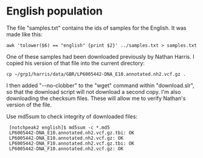# English population

The file "samples.txt" contains the ids of samples for the English.
It was made like this:

    awk 'tolower($6) == "english" {print $2}' ../samples.txt > samples.txt

One of these samples had been downloaded previously by Nathan Harris. I copied his version of that file into the current directory:

    cp ~/grp1/harris/data/GBR/LP6005442-DNA_E10.annotated.nh2.vcf.gz .

I then added "--no-clobber" to the "wget" command within
"download.slr", so that the download script will not download a second
copy. I'm also downloading the checksum files. These will allow me to
verify Nathan's version of the file.

Use md5sum to check integrity of downloaded files:

     [notchpeak2 english]$ md5sum -c *.md5
     LP6005442-DNA_E10.annotated.nh2.vcf.gz.tbi: OK
     LP6005442-DNA_E10.annotated.nh2.vcf.gz: OK
     LP6005442-DNA_F10.annotated.nh2.vcf.gz.tbi: OK
     LP6005442-DNA_F10.annotated.nh2.vcf.gz: OK
